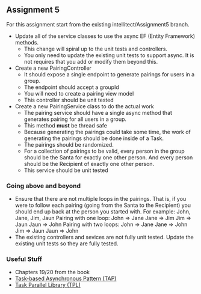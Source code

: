 ## Assignment 5

For this assignment start from the existing intellitect/Assignment5 branch.

- Update all of the service classes to use the async EF (Entity Framework) methods. 
  - This change will spiral up to the unit tests and controllers.
  - You only need to update the existing unit tests to support async. It is not requires that you add or modify them beyond this.
- Create a new PairingController
  - It should expose a single endpoint to generate pairings for users in a group.
  - The endpoint should accept a groupId
  - You will need to create a pairing view model
  - This controller should be unit tested
- Create a new PairingService class to do the actual work
  - The pairing service should have a single async method that generates pairing for all users in a group.
  - This method **must** be thread safe
  - Because generating the pairings could take some time, the work of generating the pairings should be done inside of a Task. 
  - The pairings should be randomized.
  - For a collection of pairings to be valid, every person in the group should be the Santa for exactly one other person. And every person should be the Recipient of exactly one other person.
  - This service should be unit tested

### Going above and beyond
- Ensure that there are not multiple loops in the pairings. That is, if you were to follow each pairing (going from the Santa to the Recipient) you should end up back at the person you started with. 
For example: John, Jane, Jim, Jaun
Pairing with one loop:
John => Jane
Jane => Jim
Jim => Jaun
Jaun => John
Pairing with two loops:
John => Jane
Jane => John
Jim => Jaun
Jaun => John
- The existing controllers and sevices are not fully unit tested. Update the existing unit tests so they are fully tested.

### Useful Stuff

- Chapters 19/20 from the book
- [Task-based Asynchronous Pattern (TAP)](https://docs.microsoft.com/en-us/dotnet/standard/asynchronous-programming-patterns/task-based-asynchronous-pattern-tap)
- [Task Parallel Library (TPL)](https://docs.microsoft.com/en-us/dotnet/standard/parallel-programming/task-parallel-library-tpl)